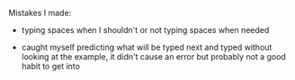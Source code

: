 Mistakes I made:

- typing spaces when I shouldn't or not typing spaces when needed

- caught myself predicting what will be typed next and typed without looking at the example, it 
  didn't cause an error but probably not a good habit to get into
